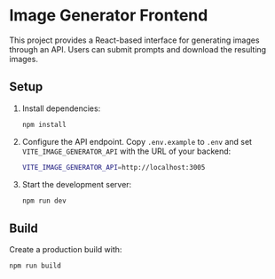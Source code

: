 # Image Generator Frontend

This project provides a React-based interface for generating images through an API. Users can submit prompts and download the resulting images.

## Setup

1. Install dependencies:
   ```bash
   npm install
   ```

2. Configure the API endpoint. Copy `.env.example` to `.env` and set `VITE_IMAGE_GENERATOR_API` with the URL of your backend:
   ```bash
   VITE_IMAGE_GENERATOR_API=http://localhost:3005
   ```

3. Start the development server:
   ```bash
   npm run dev
   ```

## Build

Create a production build with:
```bash
npm run build
```
